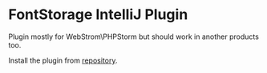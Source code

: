 FontStorage IntelliJ Plugin
===============

Plugin mostly for WebStrom\PHPStorm but should work in another products too.

Install the plugin from [repository](http://plugins.jetbrains.com/plugin?pr=webide&pluginId=7172).